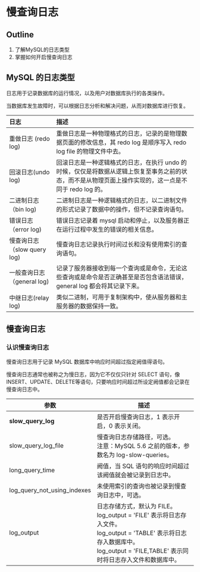 #  慢查询日志

## Outline

1. 了解MySQL的日志类型
2. 掌握如何开启慢查询日志

## MySQL 的日志类型

日志用于记录数据库的运行情况，以及用户对数据库执行的各类操作。

当数据库发生故障时，可以根据日志分析和解决问题，从而对数据库进行恢复。

| 日志                        | 描述                                                         |
| :-------------------------- | :----------------------------------------------------------- |
| 重做日志 (redo log)         | 重做日志是一种物理格式的日志，记录的是物理数据页面的修改信息，其 redo log 是顺序写入 redo log file 的物理文件中去。 |
| 回滚日志(undo log)          | 回滚日志是一种逻辑格式的日志，在执行 undo 的时候，仅仅是将数据从逻辑上恢复至事务之前的状态，而不是从物理页面上操作实现的，这一点是不同于 redo log 的。 |
| 二进制日志（bin log)        | 二进制日志是一种逻辑格式的日志，以二进制文件的形式记录了数据中的操作，但不记录查询语句。 |
| 错误日志（error log)        | 错误日志记录着 mysql 启动和停止，以及服务器正在运行过程中发生的错误的相关信息。 |
| 慢查询日志（slow query log) | 慢查询日志记录执行时间过长和没有使用索引的查询语句。         |
| 一般查询日志（general log)  | 记录了服务器接收到每一个查询或是命令，无论这些查询或是命令是否正确甚至是否包含语法错误，general log 都会将其记录下来。 |
| 中继日志(relay log)         | 类似二进制，可用于复制架构中，使从服务器和主服务器的数据保持一致。 |

## 慢查询日志

### 认识慢查询日志

慢查询日志用于记录 MySQL 数据库中响应时间超过指定阙值得语句。

慢查询日志通常也被称之为慢日志，因为它不仅仅只针对 SELECT 语句，像 INSERT、UPDATE、DELETE等语句，只要响应时间超过所设定阙值都会记录在慢查询日志中。

| 参数                        | 描述                                                         |
| --------------------------- | ------------------------------------------------------------ |
| **slow_query_log**          | 是否开启慢查询日志，1 表示开启，0 表示关闭。                 |
| slow_query_log_file         | 慢查询日志存储路径，可选。<br> 注意：MySQL 5.6 之前的版本，参数名为 log-slow-queries。 |
| long_query_time             | 阙值，当 SQL 语句的响应时间超过该阙值就会被记录到日志中。    |
| log_query_not_using_indexes | 未使用索引的查询也被记录到慢查询日志中，可选。               |
| log_output                  | 日志存储方式，默认为 FILE。<br>log_output = 'FILE'              表示将日志存入文件。<br>log_output = 'TABLE'          表示将日志存入数据库中。<br>log_output = 'FILE,TABLE'  表示同时将日志存入文件和数据库中。 |